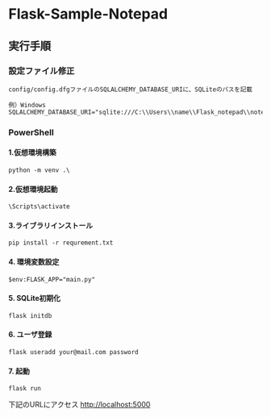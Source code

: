 # Flask-Sample-Notepad

## 実行手順

### 設定ファイル修正

    config/config.dfgファイルのSQLALCHEMY_DATABASE_URIに、SQLiteのパスを記載

    例）Windows
    SQLALCHEMY_DATABASE_URI="sqlite:///C:\\Users\\name\\Flask_notepad\\notepad.db"

### PowerShell

#### 1.仮想環境構築

    python -m venv .\

#### 2.仮想環境起動

    \Scripts\activate

#### 3.ライブラリインストール

    pip install -r requrement.txt

#### 4. 環境変数設定

    $env:FLASK_APP="main.py"

#### 5. SQLite初期化

    flask initdb

#### 6. ユーザ登録

    flask useradd your@mail.com password

#### 7. 起動

    flask run

下記のURLにアクセス
<http://localhost:5000>